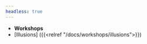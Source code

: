```yaml
---
headless: true
---
```


- **Workshops**
- [Illusions] ({{<relref "/docs/workshops/illusions">}})
<br />
